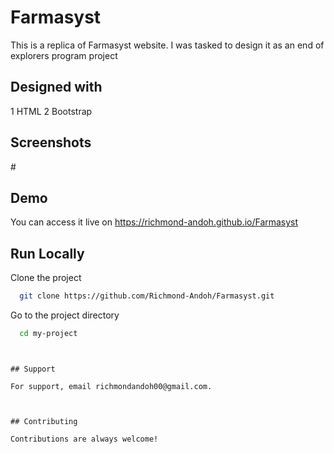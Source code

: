 # Farmasyst

This is a replica of Farmasyst website. I was tasked to design 
it as an end of explorers program project

## Designed with

1 HTML
2 Bootstrap

## Screenshots
#[](images/farmasyst.png)

## Demo

You can access it live on  https://richmond-andoh.github.io/Farmasyst


## Run Locally

Clone the project

```bash
  git clone https://github.com/Richmond-Andoh/Farmasyst.git
```

Go to the project directory

```bash
  cd my-project
```


```


## Support

For support, email richmondandoh00@gmail.com.



## Contributing

Contributions are always welcome!

